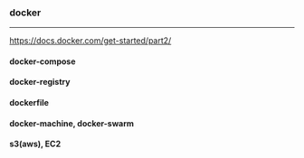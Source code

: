 ### docker
---

https://docs.docker.com/get-started/part2/

#### docker-compose
#### docker-registry
#### dockerfile
#### docker-machine, docker-swarm
#### s3(aws), EC2



















